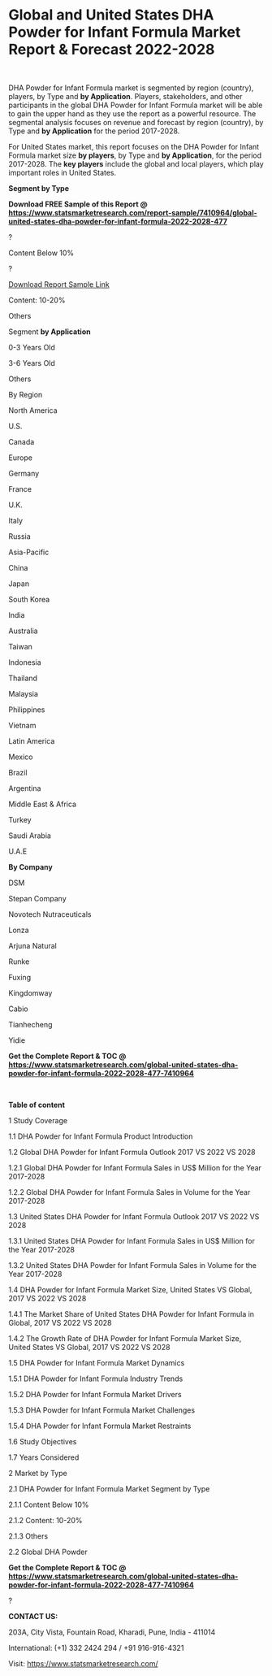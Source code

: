 <h1>Global and United States DHA Powder for Infant Formula Market Report & Forecast 2022-2028</h1><br/><p>DHA Powder for Infant Formula market is segmented by region (country), players, by Type and <strong>by Application</strong>. Players, stakeholders, and other participants in the global DHA Powder for Infant Formula market will be able to gain the upper hand as they use the report as a powerful resource. The segmental analysis focuses on revenue and forecast by region (country), by Type and <strong>by Application</strong> for the period 2017-2028.</p>
 
 
 
 <p>For United States market, this report focuses on the DHA Powder for Infant Formula market size <strong>by players</strong>, by Type and <strong>by Application</strong>, for the period 2017-2028. The <strong>key players</strong> include the global and local players, which play important roles in United States.</p>
 
 
 
 <p><strong>Segment by Type</strong></p>
 
 
 
 <div><b>Download FREE Sample of this Report @ <a href="https://www.statsmarketresearch.com/download-free-sample/7410964/global-united-states-dha-powder-for-infant-formula-2022-2028-477">https://www.statsmarketresearch.com/report-sample/7410964/global-united-states-dha-powder-for-infant-formula-2022-2028-477</a></b></div>
 
 
 
 <p>? </p>
 
 
 
 <p>Content Below 10%</p>
 
 
 
 <p>? </p>
 
 
 
 <p><a href="https://www.statsmarketresearch.com/download-free-sample/7410964/global-united-states-dha-powder-for-infant-formula-2022-2028-477">Download Report Sample Link</a></p>
 
 
 
 <p>Content: 10-20%</p>
 
 
 
 <p>Others</p>
 
 
 
 <p>Segment <strong>by Application</strong></p>
 
 
 
 <p>0-3 Years Old</p>
 
 
 
 <p>3-6 Years Old</p>
 
 
 
 <p>Others</p>
 
 
 
 <p>By Region</p>
 
 
 
 <p>North America</p>
 
 
 
 <p>U.S.</p>
 
 
 
 <p>Canada</p>
 
 
 
 <p>Europe</p>
 
 
 
 <p>Germany</p>
 
 
 
 <p>France</p>
 
 
 
 <p>U.K.</p>
 
 
 
 <p>Italy</p>
 
 
 
 <p>Russia</p>
 
 
 
 <p>Asia-Pacific</p>
 
 
 
 <p>China</p>
 
 
 
 <p>Japan</p>
 
 
 
 <p>South Korea</p>
 
 
 
 <p>India</p>
 
 
 
 <p>Australia</p>
 
 
 
 <p>Taiwan</p>
 
 
 
 <p>Indonesia</p>
 
 
 
 <p>Thailand</p>
 
 
 
 <p>Malaysia</p>
 
 
 
 <p>Philippines</p>
 
 
 
 <p>Vietnam</p>
 
 
 
 <p>Latin America</p>
 
 
 
 <p>Mexico</p>
 
 
 
 <p>Brazil</p>
 
 
 
 <p>Argentina</p>
 
 
 
 <p>Middle East & Africa</p>
 
 
 
 <p>Turkey</p>
 
 
 
 <p>Saudi Arabia</p>
 
 
 
 <p>U.A.E</p>
 
 
 
 <p><strong>By Company</strong></p>
 
 
 
 <p>DSM</p>
 
 
 
 <p>Stepan Company</p>
 
 
 
 <p>Novotech Nutraceuticals</p>
 
 
 
 <p>Lonza</p>
 
 
 
 <p>Arjuna Natural</p>
 
 
 
 <p>Runke</p>
 
 
 
 <p>Fuxing</p>
 
 
 
 <p>Kingdomway</p>
 
 
 
 <p>Cabio</p>
 
 
 
 <p>Tianhecheng</p>
 
 
 
 <p>Yidie</p>
 
 
 
 <div><b>Get the Complete Report & TOC @ <a href="https://www.statsmarketresearch.com/global-united-states-dha-powder-for-infant-formula-2022-2028-477-7410964">https://www.statsmarketresearch.com/global-united-states-dha-powder-for-infant-formula-2022-2028-477-7410964</a></b></div>
 
 
 
 <p><br />
 
 <b>Table of content</b></p>
 
 
 
 <p>1 Study Coverage<br />
 
 1.1 DHA Powder for Infant Formula Product Introduction<br />
 
 1.2 Global DHA Powder for Infant Formula Outlook 2017 VS 2022 VS 2028<br />
 
 1.2.1 Global DHA Powder for Infant Formula Sales in US$ Million for the Year 2017-2028<br />
 
 1.2.2 Global DHA Powder for Infant Formula Sales in Volume for the Year 2017-2028<br />
 
 1.3 United States DHA Powder for Infant Formula Outlook 2017 VS 2022 VS 2028<br />
 
 1.3.1 United States DHA Powder for Infant Formula Sales in US$ Million for the Year 2017-2028<br />
 
 1.3.2 United States DHA Powder for Infant Formula Sales in Volume for the Year 2017-2028<br />
 
 1.4 DHA Powder for Infant Formula Market Size, United States VS Global, 2017 VS 2022 VS 2028<br />
 
 1.4.1 The Market Share of United States DHA Powder for Infant Formula in Global, 2017 VS 2022 VS 2028<br />
 
 1.4.2 The Growth Rate of DHA Powder for Infant Formula Market Size, United States VS Global, 2017 VS 2022 VS 2028<br />
 
 1.5 DHA Powder for Infant Formula Market Dynamics<br />
 
 1.5.1 DHA Powder for Infant Formula Industry Trends<br />
 
 1.5.2 DHA Powder for Infant Formula Market Drivers<br />
 
 1.5.3 DHA Powder for Infant Formula Market Challenges<br />
 
 1.5.4 DHA Powder for Infant Formula Market Restraints<br />
 
 1.6 Study Objectives<br />
 
 1.7 Years Considered<br />
 
 2 Market by Type<br />
 
 2.1 DHA Powder for Infant Formula Market Segment by Type<br />
 
 2.1.1 Content Below 10%<br />
 
 2.1.2 Content: 10-20%<br />
 
 2.1.3 Others<br />
 
 2.2 Global DHA Powder</p>
 
 
 
 <div><b>Get the Complete Report & TOC @ <a href="https://www.statsmarketresearch.com/global-united-states-dha-powder-for-infant-formula-2022-2028-477-7410964">https://www.statsmarketresearch.com/global-united-states-dha-powder-for-infant-formula-2022-2028-477-7410964</a></b></div>
 
 
 
 <p>? </p>
 
 
 
 <p><b>CONTACT US:</b><br />
 
 203A, City Vista, Fountain Road, Kharadi, Pune, India - 411014<br />
 
 International: (+1) 332 2424 294 / +91 916-916-4321<br />
 
 Visit: <a href="https://www.statsmarketresearch.com/">https://www.statsmarketresearch.com/</a></p>